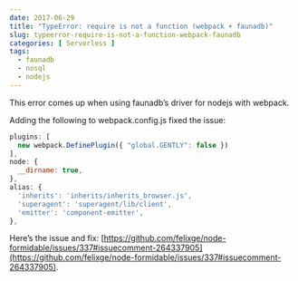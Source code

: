 ```yaml
---
date: 2017-06-29
title: "TypeError: require is not a function (webpack + faunadb)"
slug: typeerror-require-is-not-a-function-webpack-faunadb
categories: [ Serverless ]
tags:
  - faunadb
  - nosql
  - nodejs
---
```


This error comes up when using faunadb’s driver for nodejs with webpack.

Adding the following to webpack.config.js fixed the issue:

```js
plugins: [
  new webpack.DefinePlugin({ "global.GENTLY": false })
],
node: {
  __dirname: true,
},
alias: {
  'inherits': 'inherits/inherits_browser.js',
  'superagent': 'superagent/lib/client',
  'emitter': 'component-emitter',
},
```
Here’s the issue and fix: [https://github.com/felixge/node-formidable/issues/337#issuecomment-264337905](https://github.com/felixge/node-formidable/issues/337#issuecomment-264337905).
